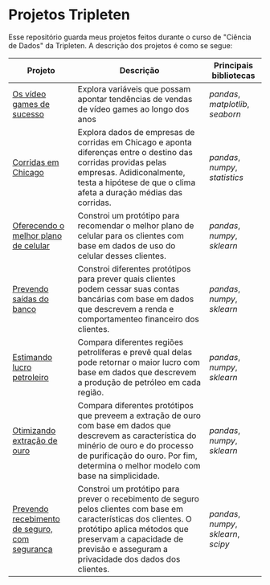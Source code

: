 # Projetos Tripleten

Esse repositório guarda meus projetos feitos durante o curso de "Ciência de Dados" da Tripleten. A descrição dos projetos é como se segue:

Projeto | Descrição | Principais bibliotecas
------- | --------- | ----------------------
[Os vídeo games de sucesso](https://github.com/eknery/projetos_tripleten/blob/main/01_video_games_sucesso/video_games_sucesso.ipynb) | Explora variáveis que possam apontar tendências de vendas de vídeo games ao longo dos anos | *pandas*, *matplotlib*, *seaborn*
[Corridas em Chicago](https://github.com/eknery/projetos_tripleten/blob/main/02_corridas_Chicago/corridas_Chicago.ipynb)| Explora dados de empresas de corridas em Chicago e aponta diferenças entre o destino das corridas providas pelas empresas. Adidiconalmente, testa a hipótese de que o clima afeta a duração médias das corridas. | *pandas*, *numpy*, *statistics*
[Oferecendo o melhor plano de celular](https://github.com/eknery/projetos_tripleten/blob/main/03_oferencendo_melhor_plano/oferencendo_melhor_plano.ipynb) | Constroi um protótipo para recomendar o melhor plano de celular para os clientes com base em dados de uso do celular desses clientes. |  *pandas*, *numpy*, *sklearn*
[Prevendo saídas do banco](https://github.com/eknery/projetos_tripleten/blob/main/04_prevendo_saidas/prevendo_saidas.ipynb) | Constroi diferentes protótipos para prever quais clientes podem cessar suas contas bancárias com base em dados que descrevem a renda e comportamenteo financeiro dos clientes. | *pandas*, *numpy*, *sklearn*
[Estimando lucro petroleiro](https://github.com/eknery/projetos_tripleten/blob/main/05_estimando_lucro_petroleiro/estimando_lucro_petroleiro.ipynb) | Compara diferentes regiões petrolíferas e prevê qual delas pode retornar o maior lucro com base em dados que descrevem a produção de petróleo em cada região. | *pandas*, *numpy*, *sklearn*
[Otimizando extração de ouro](https://github.com/eknery/projetos_tripleten/blob/main/06_otimizando_extra%C3%A7%C3%A3o/otimizando_extra%C3%A7%C3%A3o.ipynb) | Compara diferentes protótipos que preveem a extração de ouro com base em dados que descrevem as característica do minério de ouro e do processo de purificação do ouro. Por fim, determina o melhor modelo com base na simplicidade. | *pandas*, *numpy*, *sklearn*
[Prevendo recebimento de seguro, com segurança](https://github.com/eknery/projetos_tripleten/blob/main/07_previs%C3%A3o_segura/previs%C3%A3o_segura.ipynb) | Constroi um protótipo para prever o recebimento de seguro pelos clientes com base em características dos clientes. O protótipo aplica métodos que preservam  a capacidade de previsão e asseguram a privacidade dos dados dos clientes. | *pandas*, *numpy*, *sklearn*, *scipy*
